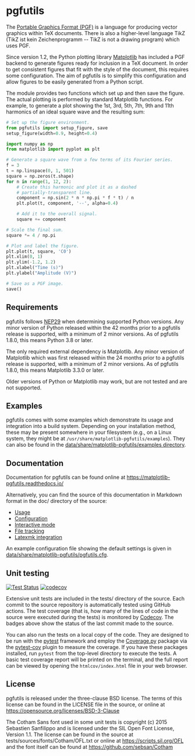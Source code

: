 pgfutils
========

The [Portable Graphics Format (PGF)][1] is a language for producing vector
graphics within TeX documents. There is also a higher-level language TikZ (TikZ
ist kein Zeichenprogramm -- TikZ is not a drawing program) which uses PGF.

Since version 1.2, the Python plotting library [Matplotlib][2] has included a
PGF backend to generate figures ready for inclusion in a TeX document. In order
to get consistent figures that fit with the style of the document, this
requires some configuration. The aim of pgfutils is to simplify this
configuration and allow figures to be easily generated from a Python script.

The module provides two functions which set up and then save the figure. The
actual plotting is performed by standard Matplotlib functions. For example, to
generate a plot showing the 1st, 3rd, 5th, 7th, 9th and 11th harmonics of an
ideal square wave and the resulting sum:

```python
# Set up the figure environment.
from pgfutils import setup_figure, save
setup_figure(width=0.9, height=0.4)

import numpy as np
from matplotlib import pyplot as plt

# Generate a square wave from a few terms of its Fourier series.
f = 3
t = np.linspace(0, 1, 501)
square = np.zeros(t.shape)
for n in range(1, 12, 2):
    # Create this harmonic and plot it as a dashed
    # partially-transparent line.
    component = np.sin(2 * n * np.pi * f * t) / n
    plt.plot(t, component, '--', alpha=0.4)

    # Add it to the overall signal.
    square += component

# Scale the final sum.
square *= 4 / np.pi

# Plot and label the figure.
plt.plot(t, square, 'C0')
plt.xlim(0, 1)
plt.ylim(-1.2, 1.2)
plt.xlabel("Time (s)")
plt.ylabel("Amplitude (V)")

# Save as a PGF image.
save()
```

Requirements
------------

pgfutils follows [NEP29][3] when determining supported Python versions. Any minor
version of Python released within the 42 months prior to a pgfutils release is
supported, with a minimum of 2 minor versions. As of pgfutils 1.8.0, this means Python
3.8 or later.

The only required external dependency is Matplotlib. Any minor version of Matplotlib
which was first released within the 24 months prior to a pgfutils release is supported,
with a minimum of 2 minor versions. As of pgfutils 1.8.0, this means Matplotlib 3.3.0 or
later.

Older versions of Python or Matplotlib may work, but are not tested and are not
supported.


Examples
--------

pgfutils comes with some examples which demonstrate its usage and integration
into a build system. Depending on your installation method, these may be
present somewhere in your filesystem (e.g., on a Linux system, they might be at
`/usr/share/matplotlib-pgfutils/examples`). They can also be found in the
[data/share/matplotlib-pgfutils/examples directory](data/share/matplotlib-pgfutils/examples).


Documentation
-------------

Documentation for pgfutils can be found online at
https://matplotlib-pgfutils.readthedocs.io/

Alternatively, you can find the source of this documentation in Markdown format
in the doc/ directory of the source:

* [Usage](doc/usage.md)
* [Configuration](doc/config.md)
* [Interactive mode](doc/interactive.md)
* [File tracking](doc/file_tracking.md)
* [Latexmk integration](doc/latexmk.md)

An example configuration file showing the default settings is given in
[data/share/matplotlib-pgfutils/pgfutils.cfg](data/share/matplotlib-pgfutils/pgfutils.cfg).


Unit testing
------------

[![Test Status](https://github.com/bcbnz/matplotlib-pgfutils/actions/workflows/ci-tests.yml/badge.svg)](https://github.com/bcbnz/matplotlib-pgfutils/actions/workflows/ci-tests.yml)
[![codecov](https://codecov.io/gh/bcbnz/matplotlib-pgfutils/branch/main/graph/badge.svg)](https://codecov.io/gh/bcbnz/matplotlib-pgfutils)

Extensive unit tests are included in the tests/ directory of the source. Each
commit to the source repository is automatically tested using GitHub actions.
The test coverage (that is, how many of the lines of code in the source were
executed during the tests) is monitored by [Codecov][4]. The badges above show
the status of the last commit made to the source.

You can also run the tests on a local copy of the code. They are designed to be
run with the [pytest][5] framework and employ the [Coverage.py][6] package via
the [pytest-cov][7] plugin to measure the coverage. If you have these packages
installed, run `pytest` from the top-level directory to execute the tests. A
basic test coverage report will be printed on the terminal, and the full report
can be viewed by opening the `htmlcov/index.html` file in your web browser.


License
-------

pgfutils is released under the three-clause BSD license. The terms of this
license can be found in the LICENSE file in the source, or online at
https://opensource.org/licenses/BSD-3-Clause

The Cotham Sans font used in some unit tests is copyright (c) 2015 Sebastien
Sanfilippo and is licensed under the SIL Open Font License, Version 1.1. The
license can be found in the source at tests/sources/fonts/Cotham/OFL.txt or
online at https://scripts.sil.org/OFL and the font itself can be found at
https://github.com/sebsan/Cotham


[1]: https://github.com/pgf-tikz/pgf
[2]: https://matplotlib.org/
[3]: https://numpy.org/neps/nep-0029-deprecation_policy.html
[4]: https://codecov.io/gh/bcbnz/matplotlib-pgfutils
[5]: https://pytest.org/
[6]: https://coverage.readthedocs.io/
[7]: https://pytest-cov.readthedocs.io/
